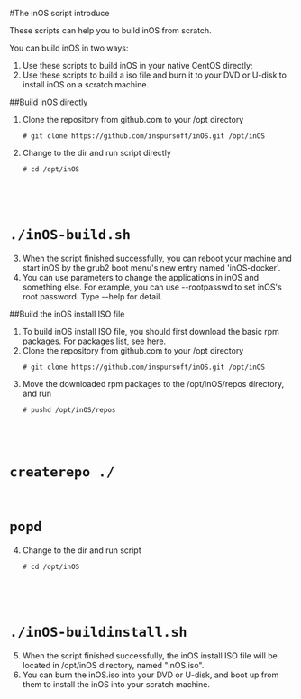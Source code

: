 #The inOS script introduce

These scripts can help you to build inOS from scratch.

You can build inOS in two ways:

1. Use these scripts to build inOS in your native CentOS directly;
2. Use these scripts to build a iso file and burn it to your DVD or U-disk to install inOS on a scratch machine.

##Build inOS directly
1. Clone the repository from github.com to your /opt directory
	<pre><code># git clone https://github.com/inspursoft/inOS.git /opt/inOS	</code></pre>
2. Change to the dir and run script directly
	<pre><code># cd /opt/inOS
 # ./inOS-build.sh</code></pre>
3. When the script finished successfully, you can reboot your machine and start inOS by the grub2 boot menu's new entry named 'inOS-docker'.
4. You can use parameters to change the applications in inOS and something else. For example, you can use --rootpasswd to set inOS's root password. Type --help for detail.

##Build the inOS install ISO file
1. To build inOS install ISO file, you should first download the basic rpm packages. For packages list, see [here](file://./list).
2. Clone the repository from github.com to your /opt directory
	<pre><code># git clone https://github.com/inspursoft/inOS.git /opt/inOS	</code></pre>
3. Move the downloaded rpm packages to the /opt/inOS/repos directory, and run 
	<pre><code># pushd /opt/inOS/repos
 # createrepo ./
 # popd</code></pre>
4. Change to the dir and run script
	<pre><code># cd /opt/inOS
 # ./inOS-buildinstall.sh</code></pre>
5. When the script finished successfully, the inOS install ISO file will be located in /opt/inOS directory, named "inOS.iso".
6. You can burn the inOS.iso into your DVD or U-disk, and boot up from them to install the inOS into your scratch machine.